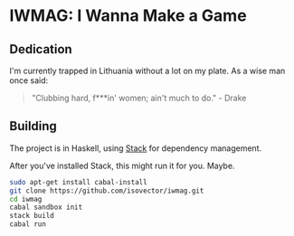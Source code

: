 # IWMAG: I Wanna Make a Game

## Dedication

I'm currently trapped in Lithuania without a lot on my plate. As a wise man once
said:

> "Clubbing hard, f***in' women; ain't much to do." - Drake



## Building

The project is in Haskell, using [Stack][dlstack] for dependency management.

[dlstack]: https://www.stackage.org/install

After you've installed Stack, this might run it for you. Maybe.

```bash
sudo apt-get install cabal-install
git clone https://github.com/isovector/iwmag.git
cd iwmag
cabal sandbox init
stack build
cabal run
```

